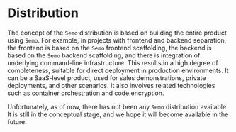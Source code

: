 # Distribution

The concept of the `Semo` distribution is based on building the entire product using `Semo`. For example, in projects with frontend and backend separation, the frontend is based on the `Semo` frontend scaffolding, the backend is based on the `Semo` backend scaffolding, and there is integration of underlying command-line infrastructure. This results in a high degree of completeness, suitable for direct deployment in production environments. It can be a SaaS-level product, used for sales demonstrations, private deployments, and other scenarios. It also involves related technologies such as container orchestration and code encryption.

Unfortunately, as of now, there has not been any `Semo` distribution available. It is still in the conceptual stage, and we hope it will become available in the future.